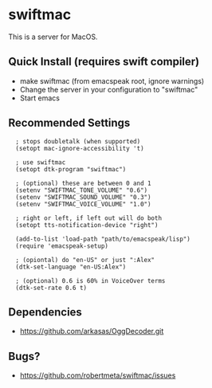 swiftmac
==============================================================================
This is a server for MacOS. 

Quick Install (requires swift compiler)
------------------------------------------------------------------------------
 - make swiftmac (from emacspeak root, ignore warnings)
 - Change the server in your configuration to "swiftmac"
 - Start emacs

Recommended Settings
------------------------------------------------------------------------------
```
  ; stops doubletalk (when supported)
  (setopt mac-ignore-accessibility 't)

  ; use swiftmac 
  (setopt dtk-program "swiftmac")

  ; (optional) these are between 0 and 1
  (setenv "SWIFTMAC_TONE_VOLUME" "0.6")
  (setenv "SWIFTMAC_SOUND_VOLUME" "0.3")
  (setenv "SWIFTMAC_VOICE_VOLUME" "1.0")

  ; right or left, if left out will do both
  (setopt tts-notification-device "right")

  (add-to-list 'load-path "path/to/emacspeak/lisp")
  (require 'emacspeak-setup)

  ; (opiontal) do "en-US" or just ":Alex"
  (dtk-set-language "en-US:Alex")

  ; (optional) 0.6 is 60% in VoiceOver terms
  (dtk-set-rate 0.6 t)
```

Dependencies 
------------------------------------------------------------------------------
 - https://github.com/arkasas/OggDecoder.git


Bugs?
------------------------------------------------------------------------------
 - https://github.com/robertmeta/swiftmac/issues
